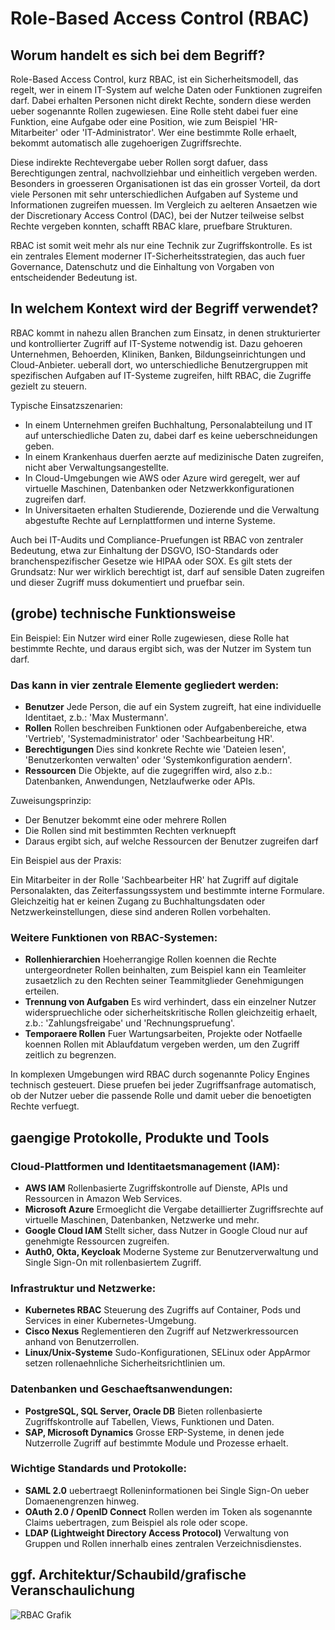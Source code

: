 # Role-Based Access Control (RBAC)

## Worum handelt es sich bei dem Begriff?

Role-Based Access Control, kurz RBAC, ist ein Sicherheitsmodell, das regelt, wer in einem IT-System auf welche Daten oder Funktionen zugreifen darf. Dabei erhalten Personen nicht direkt Rechte, sondern diese werden ueber sogenannte Rollen zugewiesen. Eine Rolle steht dabei fuer eine Funktion, eine Aufgabe oder eine Position, wie zum Beispiel 'HR-Mitarbeiter' oder 'IT-Administrator'. Wer eine bestimmte Rolle erhaelt, bekommt automatisch alle zugehoerigen Zugriffsrechte.

Diese indirekte Rechtevergabe ueber Rollen sorgt dafuer, dass Berechtigungen zentral, nachvollziehbar und einheitlich vergeben werden. Besonders in groesseren Organisationen ist das ein grosser Vorteil, da dort viele Personen mit sehr unterschiedlichen Aufgaben auf Systeme und Informationen zugreifen muessen. Im Vergleich zu aelteren Ansaetzen wie der Discretionary Access Control (DAC), bei der Nutzer teilweise selbst Rechte vergeben konnten, schafft RBAC klare, pruefbare Strukturen.

RBAC ist somit weit mehr als nur eine Technik zur Zugriffskontrolle. Es ist ein zentrales Element moderner IT-Sicherheitsstrategien, das auch fuer Governance, Datenschutz und die Einhaltung von Vorgaben von entscheidender Bedeutung ist.

## In welchem Kontext wird der Begriff verwendet?

RBAC kommt in nahezu allen Branchen zum Einsatz, in denen strukturierter und kontrollierter Zugriff auf IT-Systeme notwendig ist. Dazu gehoeren Unternehmen, Behoerden, Kliniken, Banken, Bildungseinrichtungen und Cloud-Anbieter. ueberall dort, wo unterschiedliche Benutzergruppen mit spezifischen Aufgaben auf IT-Systeme zugreifen, hilft RBAC, die Zugriffe gezielt zu steuern.

Typische Einsatzszenarien:

- In einem Unternehmen greifen Buchhaltung, Personalabteilung und IT auf unterschiedliche Daten zu, dabei darf es keine ueberschneidungen geben.
- In einem Krankenhaus duerfen aerzte auf medizinische Daten zugreifen, nicht aber Verwaltungsangestellte.
- In Cloud-Umgebungen wie AWS oder Azure wird geregelt, wer auf virtuelle Maschinen, Datenbanken oder Netzwerkkonfigurationen zugreifen darf.
- In Universitaeten erhalten Studierende, Dozierende und die Verwaltung abgestufte Rechte auf Lernplattformen und interne Systeme.

Auch bei IT-Audits und Compliance-Pruefungen ist RBAC von zentraler Bedeutung, etwa zur Einhaltung der DSGVO, ISO-Standards oder branchenspezifischer Gesetze wie HIPAA oder SOX. Es gilt stets der Grundsatz: Nur wer wirklich berechtigt ist, darf auf sensible Daten zugreifen und dieser Zugriff muss dokumentiert und pruefbar sein.

## (grobe) technische Funktionsweise

Ein Beispiel: Ein Nutzer wird einer Rolle zugewiesen, diese Rolle hat bestimmte Rechte, und daraus ergibt sich, was der Nutzer im System tun darf. 

### Das kann in vier zentrale Elemente gegliedert werden:

- **Benutzer** Jede Person, die auf ein System zugreift, hat eine individuelle Identitaet, z.b.: 'Max Mustermann'.
- **Rollen** Rollen beschreiben Funktionen oder Aufgabenbereiche, etwa 'Vertrieb', 'Systemadministrator' oder 'Sachbearbeitung HR'.
- **Berechtigungen** Dies sind konkrete Rechte wie 'Dateien lesen', 'Benutzerkonten verwalten' oder 'Systemkonfiguration aendern'.
- **Ressourcen** Die Objekte, auf die zugegriffen wird, also z.b.: Datenbanken, Anwendungen, Netzlaufwerke oder APIs.

Zuweisungsprinzip:
- Der Benutzer bekommt eine oder mehrere Rollen
- Die Rollen sind mit bestimmten Rechten verknuepft
- Daraus ergibt sich, auf welche Ressourcen der Benutzer zugreifen darf

Ein Beispiel aus der Praxis:

Ein Mitarbeiter in der Rolle 'Sachbearbeiter HR' hat Zugriff auf digitale Personalakten, das Zeiterfassungssystem und bestimmte interne Formulare. Gleichzeitig hat er keinen Zugang zu Buchhaltungsdaten oder Netzwerkeinstellungen, diese sind anderen Rollen vorbehalten.

### Weitere Funktionen von RBAC-Systemen:
- **Rollenhierarchien** Hoeherrangige Rollen koennen die Rechte untergeordneter Rollen beinhalten, zum Beispiel kann ein Teamleiter zusaetzlich zu den Rechten seiner Teammitglieder Genehmigungen erteilen.
- **Trennung von Aufgaben** Es wird verhindert, dass ein einzelner Nutzer widerspruechliche oder sicherheitskritische Rollen gleichzeitig erhaelt, z.b.: 'Zahlungsfreigabe' und 'Rechnungspruefung'.
- **Temporaere Rollen** Fuer Wartungsarbeiten, Projekte oder Notfaelle koennen Rollen mit Ablaufdatum vergeben werden, um den Zugriff zeitlich zu begrenzen.

In komplexen Umgebungen wird RBAC durch sogenannte Policy Engines technisch gesteuert. Diese pruefen bei jeder Zugriffsanfrage automatisch, ob der Nutzer ueber die passende Rolle und damit ueber die benoetigten Rechte verfuegt.

## gaengige Protokolle, Produkte und Tools

### Cloud-Plattformen und Identitaetsmanagement (IAM):

- **AWS IAM** Rollenbasierte Zugriffskontrolle auf Dienste, APIs und Ressourcen in Amazon Web Services.
- **Microsoft Azure** Ermoeglicht die Vergabe detaillierter Zugriffsrechte auf virtuelle Maschinen, Datenbanken, Netzwerke und mehr.
- **Google Cloud IAM** Stellt sicher, dass Nutzer in Google Cloud nur auf genehmigte Ressourcen zugreifen.
- **Auth0, Okta, Keycloak** Moderne Systeme zur Benutzerverwaltung und Single Sign-On mit rollenbasiertem Zugriff.

### Infrastruktur und Netzwerke:

- **Kubernetes RBAC** Steuerung des Zugriffs auf Container, Pods und Services in einer Kubernetes-Umgebung.
- **Cisco Nexus** Reglementieren den Zugriff auf Netzwerkressourcen anhand von Benutzerrollen.
- **Linux/Unix-Systeme** Sudo-Konfigurationen, SELinux oder AppArmor setzen rollenaehnliche Sicherheitsrichtlinien um.

### Datenbanken und Geschaeftsanwendungen:

- **PostgreSQL, SQL Server, Oracle DB** Bieten rollenbasierte Zugriffskontrolle auf Tabellen, Views, Funktionen und Daten.
- **SAP, Microsoft Dynamics** Grosse ERP-Systeme, in denen jede Nutzerrolle Zugriff auf bestimmte Module und Prozesse erhaelt.

### Wichtige Standards und Protokolle:

- **SAML 2.0** uebertraegt Rolleninformationen bei Single Sign-On ueber Domaenengrenzen hinweg.
- **OAuth 2.0 / OpenID Connect** Rollen werden im Token als sogenannte Claims uebertragen, zum Beispiel als role oder scope.
- **LDAP (Lightweight Directory Access Protocol)** Verwaltung von Gruppen und Rollen innerhalb eines zentralen Verzeichnisdienstes.

## ggf. Architektur/Schaubild/grafische Veranschaulichung

![RBAC Grafik](https://miro.medium.com/v2/resize:fit:640/format:webp/1*ub3g0nUC6NCkYPHoNB6rFw.png)
